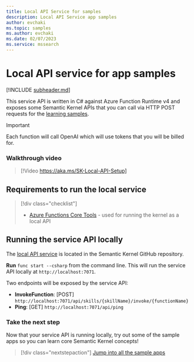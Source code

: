 ```yaml
---
title: Local API Service for samples
description: Local API Service app samples
author: evchaki
ms.topic: samples
ms.author: evchaki
ms.date: 02/07/2023
ms.service: mssearch
---
```

# Local API service for app samples

[!INCLUDE [subheader.md](../includes/pat_large.md)]

This service API is written in C# against Azure Function Runtime v4 and exposes some Semantic Kernel APIs that you can call via HTTP POST requests for the [learning samples](/semantic-kernel/samples).

> [!IMPORTANT]
> Each function will call OpenAI which will use tokens that you will be billed for. 

### Walkthrough video

>[!Video https://aka.ms/SK-Local-API-Setup]

## Requirements to run the local service

> [!div class="checklist"]
> * [Azure Functions Core Tools](/azure/azure-functions/functions-run-local) - used for running the kernel as a local API

## Running the service API locally

The [local API service](https://github.com/microsoft/semantic-kernel/tree/main/samples/dotnet/KernelHttpServer) is located in the Semantic Kernel GitHub repository.

**Run** `func start --csharp` from the command line. This will run the service API locally at `http://localhost:7071`.

Two endpoints will be exposed by the service API:

-   **InvokeFunction**: [POST] `http://localhost:7071/api/skills/{skillName}/invoke/{functionName}`
-   **Ping**: [GET] `http://localhost:7071/api/ping`

### Take the next step

Now that your service API is running locally, try out some of the sample apps so you can learn core Semantic Kernel concepts!  

> [!div class="nextstepaction"]
> [Jump into all the sample apps](/semantic-kernel/samples)
